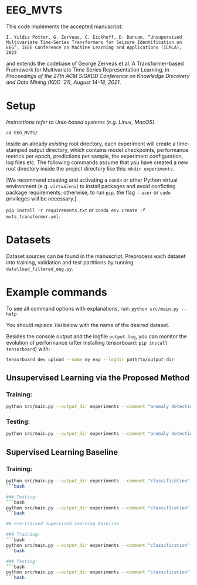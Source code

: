 # EEG_MVTS

This code implements the accepted manuscript:
```
I. Yıldız Potter, G. Zerveas, C. Eickhoff, D. Duncan, “Unsupervised Multivariate Time-Series Transformers for Seizure Identification on EEG”, IEEE Conference on Machine Learning and Applications (ICMLA), 2022
```
and extends the codebase of George Zerveas et al. A Transformer-based Framework for Multivariate Time Series Representation Learning, in _Proceedings of the 27th ACM SIGKDD Conference on Knowledge Discovery and Data Mining (KDD '21), August 14-18, 2021_.

# Setup

_Instructions refer to Unix-based systems (e.g. Linux, MacOS)._

`cd EEG_MVTS/`

Inside an already *existing* root directory, each experiment will create a time-stamped output directory, which contains
model checkpoints, performance metrics per epoch, predictions per sample, the experiment configuration, log files etc.
The following commands assume that you have created a new root directory inside the project directory like this: 
`mkdir experiments`.

[We recommend creating and activating a `conda` or other Python virtual environment (e.g. `virtualenv`) to 
install packages and avoid conficting package requirements; otherwise, to run `pip`, the flag `--user` or `sudo` privileges will be necessary.]

`pip install -r requirements.txt`
or
`conda env create -f mvts_transformer.yml`.

# Datasets

Dataset sources can be found in the manuscript. Preprocess each dataset into training, validation and test partitions by running `data\load_filtered_eeg.py`.

# Example commands

To see all command options with explanations, run: `python src/main.py --help`

You should replace `TUH` below with the name of the desired dataset.

Besides the console output  and the logfile `output.log`, you can monitor the evolution of performance (after installing tensorboard: `pip install tensorboard`) with:
```bash
tensorboard dev upload --name my_exp --logdir path/to/output_dir
```

## Unsupervised Learning via the Proposed Method

### Training:
```bash
python src/main.py --output_dir experiments --comment "anomaly detection" --name TUH_anomaly --records_file TUH_anomaly_records.xls --data_dir TUH/ --data_class pdts --pattern train --val_ratio 0.2 --epochs 100 --lr 0.001 --optimizer RAdam  --pos_encoding learnable  --task anomaly_detection  --subsample_factor 10 --fs 250
```

### Testing:
```bash
python src/main.py --output_dir experiments --comment "anomaly detection" --name TUH_anomaly_evenTest --records_file TUH_anomaly_records.xls --data_dir TUH/ --data_class pdts --pattern all --val_ratio 0.2 --test_ratio 0.2 --test_only testset --load_model experiments/TUH_anomaly_2021-11-19_14-07-16_hPt/checkpoints/model_best.pth --lr 0.001 --optimizer RAdam  --pos_encoding learnable  --task anomaly_detection  --subsample_factor 10 --fs 250
```

## Supervised Learning Baseline

### Training:
```bash
python src/main.py --output_dir experiments --comment "classification" --name TUH_classification_AUPRC_augmented --records_file TUH_classification_records.xls --data_dir TUH/ --data_class pdts --pattern all --val_ratio 0.2 --test_ratio 0.2 --oversample --epochs 100 --lr 0.001 --optimizer RAdam --pos_encoding learnable --task classification --change_output --subsample_factor 10 --fs 250 --key_metric AUPRC
```bash

### Testing:
```bash
python src/main.py --output_dir experiments --comment "classification" --name TUH_classification_AUPRC_augmented --records_file TUH_classification_records.xls --data_dir TUH/ --data_class pdts --pattern all --val_ratio 0.2 --test_ratio 0.2 --test_only testset --load_model experiments/TUH_classification_AUPRC_augmented_2021-11-18_12-23-31_c0Y/checkpoints/model_best.pth --lr 0.001 --optimizer RAdam --pos_encoding learnable --task classification --change_output --subsample_factor 10 --fs 250 --key_metric AUPRC
```bash

## Pre-trained Supervised Learning Baseline

### Training:
```bash
python src/main.py --output_dir experiments --comment "classification" --name TUH_classification_AUPRC_finetuned --records_file TUH_classification_records.xls --data_dir TUH/ --data_class pdts --pattern all --val_ratio 0.2 --test_ratio 0.2 --oversample --load_model experiments/TUH_anomaly_.../checkpoints/model_best.pth --epochs 100 --lr 0.001 --optimizer RAdam --pos_encoding learnable --task classification --change_output --subsample_factor 10 --fs 250 --key_metric AUPRC
```bash

### Testing:
```bash
python src/main.py --output_dir experiments --comment "classification" --name TUH_classification_AUPRC_finetuned --records_file TUH_classification_records.xls --data_dir TUH/ --data_class pdts --pattern all --val_ratio 0.2 --test_ratio 0.2 --test_only testset --load_model experiments/TUH_classification_AUPRC_finetuned_2021-11-17_07-22-21_1YB/checkpoints/model_best.pth --lr 0.001 --optimizer RAdam --pos_encoding learnable --task classification --change_output --subsample_factor 10 --fs 250 --key_metric AUPRC
```bash
